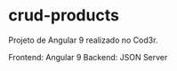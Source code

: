 # crud-products

Projeto de Angular 9 realizado no Cod3r.

Frontend: Angular 9
Backend: JSON Server

